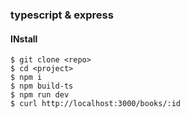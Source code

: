 ### typescript & express

#### INstall
```shell
$ git clone <repo>
$ cd <project>
$ npm i
$ npm build-ts
$ npm run dev
$ curl http://localhost:3000/books/:id
```
